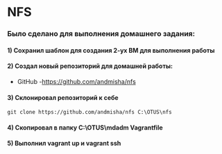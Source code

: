 # NFS

### Было сделано для выполнения домашнего задания:
#### 1) Сохранил шаблон для создания 2-ух ВМ для выполнения работы 

#### 2) Создал новый репозиторий для домашней работы:
- GitHub -https://github.com/andmisha/nfs

#### 3) Склонировал репозиторий к себе
```
git clone https://github.com/andmisha/nfs C:\OTUS\nfs
```
#### 4) Скопировал в папку C:\OTUS\mdadm Vagrantfile

#### 5) Выполнил vagrant up и vagrant ssh
